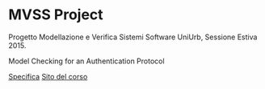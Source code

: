 # MVSS Project

Progetto Modellazione e Verifica Sistemi Software UniUrb, Sessione Estiva 2015.

Model Checking for an Authentication Protocol

[Specifica](http://www.sti.uniurb.it/aldini/mvss/2015s2a.pdf)
[Sito del corso](http://www.sti.uniurb.it/aldini/mvss.html)
